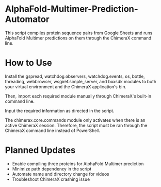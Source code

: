 # AlphaFold-Multimer-Prediction-Automator
This script compiles protein sequence pairs from Google Sheets and runs AlphaFold Multimer predictions on them through the ChimeraX command line.

# How to Use
Install the gspread, watchdog.observers, watchdog.events, os, bottle, threading, webbrowser, wsgiref.simple_server, and boxsdk modules to both your virtual environment and the ChimeraX application's bin.

Then, import each required module manually through ChimeraX's built-in command line.

Input the required information as directed in the script.

The chimerax.core.commands module only activates when there is an active ChimeraX session. Therefore, the script must be ran through the ChimeraX command line instead of PowerShell.

# Planned Updates
* Enable compiling three proteins for AlphaFold Multimer prediction
* Minimize path dependency in the script
* Automate name and directory change for videos
* Troubleshoot ChimeraX crashing issue
